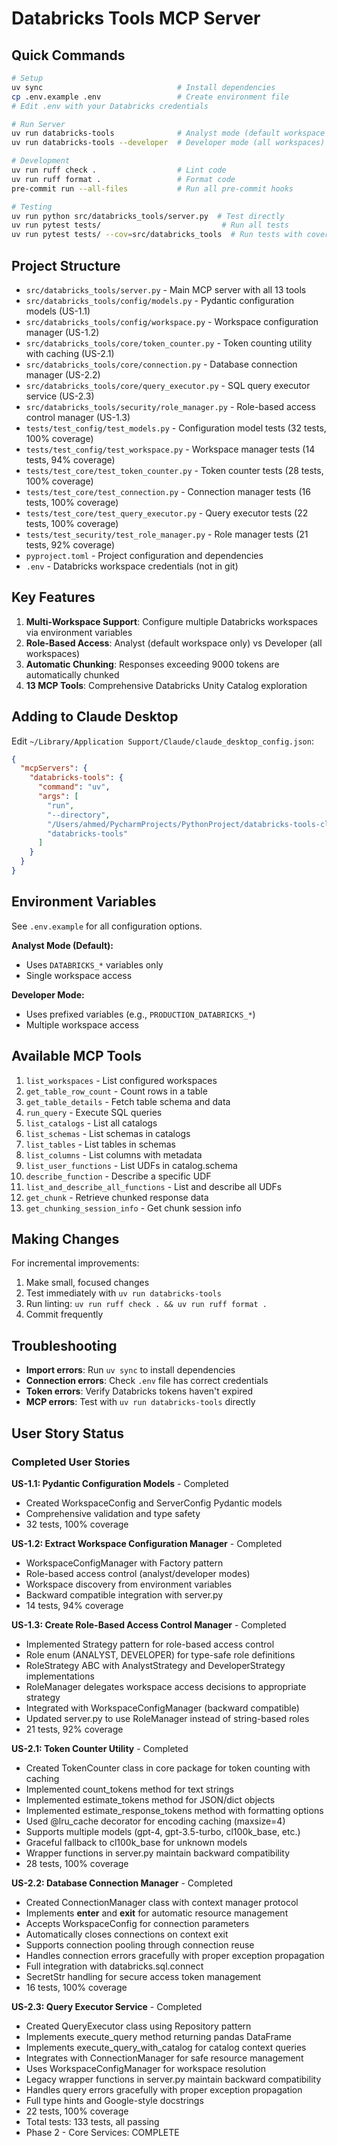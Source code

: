 # Databricks Tools MCP Server

## Quick Commands

```bash
# Setup
uv sync                              # Install dependencies
cp .env.example .env                 # Create environment file
# Edit .env with your Databricks credentials

# Run Server
uv run databricks-tools              # Analyst mode (default workspace only)
uv run databricks-tools --developer  # Developer mode (all workspaces)

# Development
uv run ruff check .                  # Lint code
uv run ruff format .                 # Format code
pre-commit run --all-files           # Run all pre-commit hooks

# Testing
uv run python src/databricks_tools/server.py  # Test directly
uv run pytest tests/                           # Run all tests
uv run pytest tests/ --cov=src/databricks_tools  # Run tests with coverage
```

## Project Structure

- `src/databricks_tools/server.py` - Main MCP server with all 13 tools
- `src/databricks_tools/config/models.py` - Pydantic configuration models (US-1.1)
- `src/databricks_tools/config/workspace.py` - Workspace configuration manager (US-1.2)
- `src/databricks_tools/core/token_counter.py` - Token counting utility with caching (US-2.1)
- `src/databricks_tools/core/connection.py` - Database connection manager (US-2.2)
- `src/databricks_tools/core/query_executor.py` - SQL query executor service (US-2.3)
- `src/databricks_tools/security/role_manager.py` - Role-based access control manager (US-1.3)
- `tests/test_config/test_models.py` - Configuration model tests (32 tests, 100% coverage)
- `tests/test_config/test_workspace.py` - Workspace manager tests (14 tests, 94% coverage)
- `tests/test_core/test_token_counter.py` - Token counter tests (28 tests, 100% coverage)
- `tests/test_core/test_connection.py` - Connection manager tests (16 tests, 100% coverage)
- `tests/test_core/test_query_executor.py` - Query executor tests (22 tests, 100% coverage)
- `tests/test_security/test_role_manager.py` - Role manager tests (21 tests, 92% coverage)
- `pyproject.toml` - Project configuration and dependencies
- `.env` - Databricks workspace credentials (not in git)

## Key Features

1. **Multi-Workspace Support**: Configure multiple Databricks workspaces via environment variables
2. **Role-Based Access**: Analyst (default workspace only) vs Developer (all workspaces)
3. **Automatic Chunking**: Responses exceeding 9000 tokens are automatically chunked
4. **13 MCP Tools**: Comprehensive Databricks Unity Catalog exploration

## Adding to Claude Desktop

Edit `~/Library/Application Support/Claude/claude_desktop_config.json`:

```json
{
  "mcpServers": {
    "databricks-tools": {
      "command": "uv",
      "args": [
        "run",
        "--directory",
        "/Users/ahmed/PycharmProjects/PythonProject/databricks-tools-clean",
        "databricks-tools"
      ]
    }
  }
}
```

## Environment Variables

See `.env.example` for all configuration options.

**Analyst Mode (Default):**
- Uses `DATABRICKS_*` variables only
- Single workspace access

**Developer Mode:**
- Uses prefixed variables (e.g., `PRODUCTION_DATABRICKS_*`)
- Multiple workspace access

## Available MCP Tools

1. `list_workspaces` - List configured workspaces
2. `get_table_row_count` - Count rows in a table
3. `get_table_details` - Fetch table schema and data
4. `run_query` - Execute SQL queries
5. `list_catalogs` - List all catalogs
6. `list_schemas` - List schemas in catalogs
7. `list_tables` - List tables in schemas
8. `list_columns` - List columns with metadata
9. `list_user_functions` - List UDFs in catalog.schema
10. `describe_function` - Describe a specific UDF
11. `list_and_describe_all_functions` - List and describe all UDFs
12. `get_chunk` - Retrieve chunked response data
13. `get_chunking_session_info` - Get chunk session info

## Making Changes

For incremental improvements:
1. Make small, focused changes
2. Test immediately with `uv run databricks-tools`
3. Run linting: `uv run ruff check . && uv run ruff format .`
4. Commit frequently

## Troubleshooting

- **Import errors**: Run `uv sync` to install dependencies
- **Connection errors**: Check `.env` file has correct credentials
- **Token errors**: Verify Databricks tokens haven't expired
- **MCP errors**: Test with `uv run databricks-tools` directly

## User Story Status

### Completed User Stories

**US-1.1: Pydantic Configuration Models** - Completed
- Created WorkspaceConfig and ServerConfig Pydantic models
- Comprehensive validation and type safety
- 32 tests, 100% coverage

**US-1.2: Extract Workspace Configuration Manager** - Completed
- WorkspaceConfigManager with Factory pattern
- Role-based access control (analyst/developer modes)
- Workspace discovery from environment variables
- Backward compatible integration with server.py
- 14 tests, 94% coverage

**US-1.3: Create Role-Based Access Control Manager** - Completed
- Implemented Strategy pattern for role-based access control
- Role enum (ANALYST, DEVELOPER) for type-safe role definitions
- RoleStrategy ABC with AnalystStrategy and DeveloperStrategy implementations
- RoleManager delegates workspace access decisions to appropriate strategy
- Integrated with WorkspaceConfigManager (backward compatible)
- Updated server.py to use RoleManager instead of string-based roles
- 21 tests, 92% coverage

**US-2.1: Token Counter Utility** - Completed
- Created TokenCounter class in core package for token counting with caching
- Implemented count_tokens method for text strings
- Implemented estimate_tokens method for JSON/dict objects
- Implemented estimate_response_tokens method with formatting options
- Used @lru_cache decorator for encoding caching (maxsize=4)
- Supports multiple models (gpt-4, gpt-3.5-turbo, cl100k_base, etc.)
- Graceful fallback to cl100k_base for unknown models
- Wrapper functions in server.py maintain backward compatibility
- 28 tests, 100% coverage

**US-2.2: Database Connection Manager** - Completed
- Created ConnectionManager class with context manager protocol
- Implements __enter__ and __exit__ for automatic resource management
- Accepts WorkspaceConfig for connection parameters
- Automatically closes connections on context exit
- Supports connection pooling through connection reuse
- Handles connection errors gracefully with proper exception propagation
- Full integration with databricks.sql.connect
- SecretStr handling for secure access token management
- 16 tests, 100% coverage

**US-2.3: Query Executor Service** - Completed
- Created QueryExecutor class using Repository pattern
- Implements execute_query method returning pandas DataFrame
- Implements execute_query_with_catalog for catalog context queries
- Integrates with ConnectionManager for safe resource management
- Uses WorkspaceConfigManager for workspace resolution
- Legacy wrapper functions in server.py maintain backward compatibility
- Handles query errors gracefully with proper exception propagation
- Full type hints and Google-style docstrings
- 22 tests, 100% coverage
- Total tests: 133 tests, all passing
- Phase 2 - Core Services: COMPLETE
